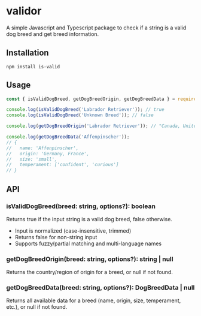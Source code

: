# validor
A simple Javascript and Typescript package to check if a string is a valid dog breed and get breed information.

## Installation
```
npm install is-valid
```

## Usage
```js
const { isValidDogBreed, getDogBreedOrigin, getDogBreedData } = require('is-valid');

console.log(isValidDogBreed('Labrador Retriever')); // true
console.log(isValidDogBreed('Unknown Breed')); // false

console.log(getDogBreedOrigin('Labrador Retriever')); // "Canada, United Kingdom (England)"

console.log(getDogBreedData('Affenpinscher'));
// {
//   name: 'Affenpinscher',
//   origin: 'Germany, France',
//   size: 'small',
//   temperament: ['confident', 'curious']
// }
```

## API
### isValidDogBreed(breed: string, options?): boolean
Returns true if the input string is a valid dog breed, false otherwise.
- Input is normalized (case-insensitive, trimmed)
- Returns false for non-string input
- Supports fuzzy/partial matching and multi-language names

### getDogBreedOrigin(breed: string, options?): string | null
Returns the country/region of origin for a breed, or null if not found.

### getDogBreedData(breed: string, options?): DogBreedData | null
Returns all available data for a breed (name, origin, size, temperament, etc.), or null if not found.
